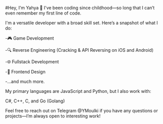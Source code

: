 #Hey, I'm Yahya 👋
I've been coding since childhood—so long that I can’t even remember my first line of code.

I'm a versatile developer with a broad skill set. Here’s a snapshot of what I do:

-🎮 Game Development

-🔍 Reverse Engineering (Cracking & API Reversing on iOS and Android)

-🌐 Fullstack Development

-🎨 Frontend Design

-...and much more.

My primary languages are JavaScript and Python, but I also work with:

C#, C++, C, and Go (Golang)

Feel free to reach out on Telegram @YMoulki if you have any questions or projects—I’m always open to interesting work!
